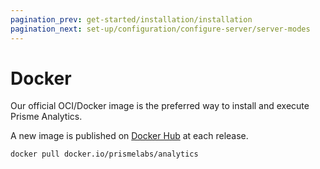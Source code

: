 ```yaml
---
pagination_prev: get-started/installation/installation
pagination_next: set-up/configuration/configure-server/server-modes
---
```


# Docker

Our official OCI/Docker image is the preferred way to install and execute Prisme Analytics.

A new image is published on [Docker Hub](https://hub.docker.com/r/prismelabs/analytics)
at each release.

```sh
docker pull docker.io/prismelabs/analytics
```

